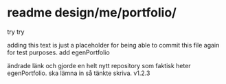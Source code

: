 # readme design/me/portfolio/
try try

adding this text is just a placeholder for being able to commit this file again for test purposes.
add egenPortfolio

ändrade länk och gjorde en helt nytt repository som faktisk heter egenPortfolio.
ska lämna in så tänkte skriva.
v1.2.3

